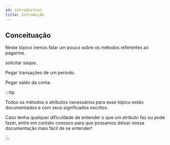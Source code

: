 ```yaml
---
id: introduction
title: Introdução
---
```


## Conceituação

Neste tópico iremos falar um pouco sobre os métodos referentes ao pagarme.

solicitar saque.

Pegar transações de um período.

Pegar saldo da conta.

:::tip

Todos os métodos e atributos necessários para esse tópico estão documentados e com seus significados escritos.

Caso tenha qualquer dificuldade de entender o que um atributo faz ou pode fazer, entre em contato conosco para que possamos deixar nossa documentação mais fácil de se entender!

:::
